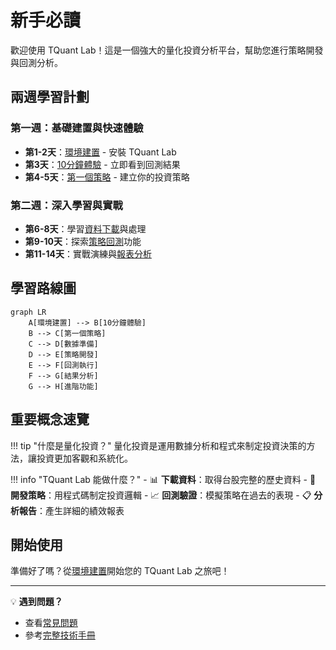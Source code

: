 # 新手必讀

歡迎使用 TQuant Lab！這是一個強大的量化投資分析平台，幫助您進行策略開發與回測分析。

## 兩週學習計劃

### 第一週：基礎建置與快速體驗
- **第1-2天**：[環境建置](setup.md) - 安裝 TQuant Lab
- **第3天**：[10分鐘體驗](quick-demo.md) - 立即看到回測結果
- **第4-5天**：[第一個策略](first-strategy.md) - 建立你的投資策略

### 第二週：深入學習與實戰
- **第6-8天**：學習[資料下載](../example/documents3.md)與處理
- **第9-10天**：探索[策略回測](../example/documents55.md)功能
- **第11-14天**：實戰演練與[報表分析](../example/documents4.md)

## 學習路線圖

```mermaid
graph LR
    A[環境建置] --> B[10分鐘體驗]
    B --> C[第一個策略]
    C --> D[數據準備]
    D --> E[策略開發]
    E --> F[回測執行]
    F --> G[結果分析]
    G --> H[進階功能]

```

## 重要概念速覽

!!! tip "什麼是量化投資？"
    量化投資是運用數據分析和程式來制定投資決策的方法，讓投資更加客觀和系統化。

!!! info "TQuant Lab 能做什麼？"
    - 📊 **下載資料**：取得台股完整的歷史資料
    - 🧠 **開發策略**：用程式碼制定投資邏輯
    - 📈 **回測驗證**：模擬策略在過去的表現
    - 📋 **分析報告**：產生詳細的績效報表

## 開始使用

準備好了嗎？從[環境建置](setup.md)開始您的 TQuant Lab 之旅吧！

---

💡 **遇到問題？**
- 查看[常見問題](../example/documents37.md)
- 參考[完整技術手冊](../example/documents1.md)
